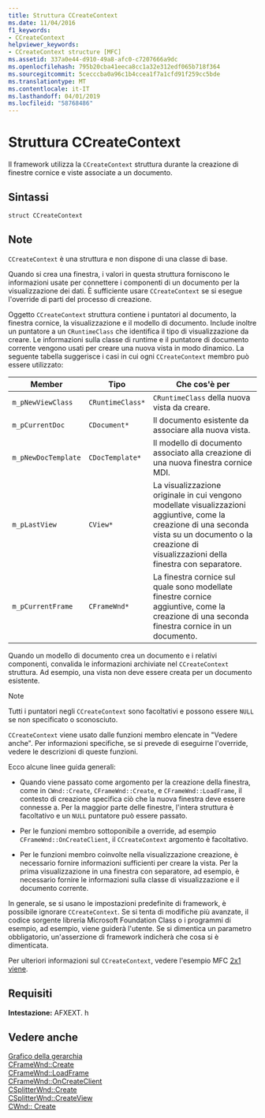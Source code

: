 ```yaml
---
title: Struttura CCreateContext
ms.date: 11/04/2016
f1_keywords:
- CCreateContext
helpviewer_keywords:
- CCreateContext structure [MFC]
ms.assetid: 337a0e44-d910-49a8-afc0-c7207666a9dc
ms.openlocfilehash: 795b20cba41eeca8cc1a32e312edf065b718f364
ms.sourcegitcommit: 5cecccba0a96c1b4ccea1f7a1cfd91f259cc5bde
ms.translationtype: MT
ms.contentlocale: it-IT
ms.lasthandoff: 04/01/2019
ms.locfileid: "58768486"
---
```

# <a name="ccreatecontext-structure"></a>Struttura CCreateContext

Il framework utilizza la `CCreateContext` struttura durante la creazione di finestre cornice e viste associate a un documento.

## <a name="syntax"></a>Sintassi

```
struct CCreateContext
```

## <a name="remarks"></a>Note

`CCreateContext` è una struttura e non dispone di una classe di base.

Quando si crea una finestra, i valori in questa struttura forniscono le informazioni usate per connettere i componenti di un documento per la visualizzazione dei dati. È sufficiente usare `CCreateContext` se si esegue l'override di parti del processo di creazione.

Oggetto `CCreateContext` struttura contiene i puntatori al documento, la finestra cornice, la visualizzazione e il modello di documento. Include inoltre un puntatore a un `CRuntimeClass` che identifica il tipo di visualizzazione da creare. Le informazioni sulla classe di runtime e il puntatore di documento corrente vengono usati per creare una nuova vista in modo dinamico. La seguente tabella suggerisce i casi in cui ogni `CCreateContext` membro può essere utilizzato:

|Member|Tipo|Che cos'è per|
|------------|----------|--------------------|
|`m_pNewViewClass`|`CRuntimeClass*`|`CRuntimeClass` della nuova vista da creare.|
|`m_pCurrentDoc`|`CDocument*`|Il documento esistente da associare alla nuova vista.|
|`m_pNewDocTemplate`|`CDocTemplate*`|Il modello di documento associato alla creazione di una nuova finestra cornice MDI.|
|`m_pLastView`|`CView*`|La visualizzazione originale in cui vengono modellate visualizzazioni aggiuntive, come la creazione di una seconda vista su un documento o la creazione di visualizzazioni della finestra con separatore.|
|`m_pCurrentFrame`|`CFrameWnd*`|La finestra cornice sul quale sono modellate finestre cornice aggiuntive, come la creazione di una seconda finestra cornice in un documento.|

Quando un modello di documento crea un documento e i relativi componenti, convalida le informazioni archiviate nel `CCreateContext` struttura. Ad esempio, una vista non deve essere creata per un documento esistente.

> [!NOTE]
>  Tutti i puntatori negli `CCreateContext` sono facoltativi e possono essere `NULL` se non specificato o sconosciuto.

`CCreateContext` viene usato dalle funzioni membro elencate in "Vedere anche". Per informazioni specifiche, se si prevede di eseguirne l'override, vedere le descrizioni di queste funzioni.

Ecco alcune linee guida generali:

- Quando viene passato come argomento per la creazione della finestra, come in `CWnd::Create`, `CFrameWnd::Create`, e `CFrameWnd::LoadFrame`, il contesto di creazione specifica ciò che la nuova finestra deve essere connesse a. Per la maggior parte delle finestre, l'intera struttura è facoltativo e un `NULL` puntatore può essere passato.

- Per le funzioni membro sottoponibile a override, ad esempio `CFrameWnd::OnCreateClient`, il `CCreateContext` argomento è facoltativo.

- Per le funzioni membro coinvolte nella visualizzazione creazione, è necessario fornire informazioni sufficienti per creare la vista. Per la prima visualizzazione in una finestra con separatore, ad esempio, è necessario fornire le informazioni sulla classe di visualizzazione e il documento corrente.

In generale, se si usano le impostazioni predefinite di framework, è possibile ignorare `CCreateContext`. Se si tenta di modifiche più avanzate, il codice sorgente libreria Microsoft Foundation Class o i programmi di esempio, ad esempio, viene guiderà l'utente. Se si dimentica un parametro obbligatorio, un'asserzione di framework indicherà che cosa si è dimenticata.

Per ulteriori informazioni sul `CCreateContext`, vedere l'esempio MFC [2x1 viene](../../overview/visual-cpp-samples.md).

## <a name="requirements"></a>Requisiti

**Intestazione:** AFXEXT. h

## <a name="see-also"></a>Vedere anche

[Grafico della gerarchia](../../mfc/hierarchy-chart.md)<br/>
[CFrameWnd::Create](../../mfc/reference/cframewnd-class.md#create)<br/>
[CFrameWnd::LoadFrame](../../mfc/reference/cframewnd-class.md#loadframe)<br/>
[CFrameWnd::OnCreateClient](../../mfc/reference/cframewnd-class.md#oncreateclient)<br/>
[CSplitterWnd::Create](../../mfc/reference/csplitterwnd-class.md#create)<br/>
[CSplitterWnd::CreateView](../../mfc/reference/csplitterwnd-class.md#createview)<br/>
[CWnd:: Create](../../mfc/reference/cwnd-class.md#create)
